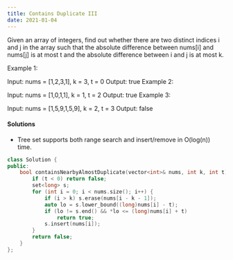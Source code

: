```yaml
---
title: Contains Duplicate III
date: 2021-01-04
---
```

Given an array of integers, find out whether there are two distinct indices i and j in the array such that the absolute difference between nums[i] and nums[j] is at most t and the absolute difference between i and j is at most k.

Example 1:

Input: nums = [1,2,3,1], k = 3, t = 0
Output: true
Example 2:

Input: nums = [1,0,1,1], k = 1, t = 2
Output: true
Example 3:

Input: nums = [1,5,9,1,5,9], k = 2, t = 3
Output: false

#### Solutions

- Tree set supports both range search and insert/remove in O(log(n)) time.

```cpp
class Solution {
public:
    bool containsNearbyAlmostDuplicate(vector<int>& nums, int k, int t) {
        if (t < 0) return false;
        set<long> s;
        for (int i = 0; i < nums.size(); i++) {
            if (i > k) s.erase(nums[i - k - 1]);
            auto lo = s.lower_bound((long)nums[i] - t);
            if (lo != s.end() && *lo <= (long)nums[i] + t)
                return true;
            s.insert(nums[i]);
        }
        return false;
    }
};
```